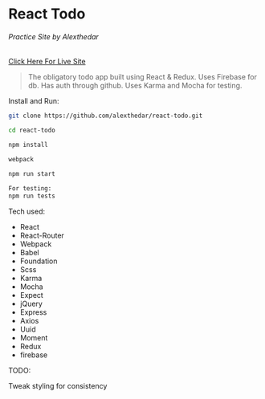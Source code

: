 # React Todo

###### Practice Site by Alexthedar

[Click Here For Live Site](http://gentle-taiga-85742.herokuapp.com/#/?_k=3bk2i1)

> The obligatory todo app built using React & Redux.  Uses Firebase for db.  Has auth through github.  Uses Karma and Mocha for testing.


Install and Run:


``` bash
git clone https://github.com/alexthedar/react-todo.git

cd react-todo

npm install

webpack

npm run start

For testing:
npm run tests

```

Tech used:
- React
- React-Router
- Webpack
- Babel
- Foundation
- Scss
- Karma
- Mocha
- Expect
- jQuery
- Express
- Axios
- Uuid
- Moment
- Redux
- firebase


TODO:

Tweak styling for consistency
